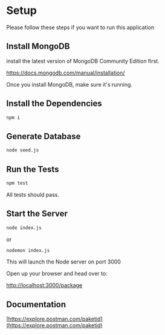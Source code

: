 # Setup
Please follow these steps if you want to run this application

## Install MongoDB

install the latest version of MongoDB Community Edition first.

https://docs.mongodb.com/manual/installation/

Once you install MongoDB, make sure it's running.

## Install the Dependencies

```bash
npm i
```

## Generate Database

```bash
node seed.js
```

## Run the Tests

```bash
npm test
```

All tests should pass.

## Start the Server

```bash
node index.js
```
or
```bash
nodemon index.js
```

This will launch the Node server on port 3000

Open up your browser and head over to:

[http://localhost:3000/package](http://localhost:3000/package)

## Documentation
[https://explore.postman.com/paketid](https://explore.postman.com/paketid)


